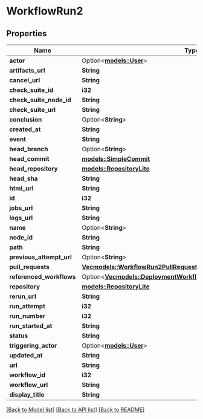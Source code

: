 # WorkflowRun2

## Properties

Name | Type | Description | Notes
------------ | ------------- | ------------- | -------------
**actor** | Option<[**models::User**](User.md)> |  | 
**artifacts_url** | **String** |  | 
**cancel_url** | **String** |  | 
**check_suite_id** | **i32** |  | 
**check_suite_node_id** | **String** |  | 
**check_suite_url** | **String** |  | 
**conclusion** | Option<**String**> |  | 
**created_at** | **String** |  | 
**event** | **String** |  | 
**head_branch** | Option<**String**> |  | 
**head_commit** | [**models::SimpleCommit**](SimpleCommit.md) |  | 
**head_repository** | [**models::RepositoryLite**](Repository_Lite.md) |  | 
**head_sha** | **String** |  | 
**html_url** | **String** |  | 
**id** | **i32** |  | 
**jobs_url** | **String** |  | 
**logs_url** | **String** |  | 
**name** | Option<**String**> |  | 
**node_id** | **String** |  | 
**path** | **String** |  | 
**previous_attempt_url** | Option<**String**> |  | 
**pull_requests** | [**Vec<models::WorkflowRun2PullRequestsInner>**](Workflow_Run_2_pull_requests_inner.md) |  | 
**referenced_workflows** | Option<[**Vec<models::DeploymentWorkflowRunReferencedWorkflowsInner>**](Deployment_Workflow_Run_referenced_workflows_inner.md)> |  | [optional]
**repository** | [**models::RepositoryLite**](Repository_Lite.md) |  | 
**rerun_url** | **String** |  | 
**run_attempt** | **i32** |  | 
**run_number** | **i32** |  | 
**run_started_at** | **String** |  | 
**status** | **String** |  | 
**triggering_actor** | Option<[**models::User**](User.md)> |  | 
**updated_at** | **String** |  | 
**url** | **String** |  | 
**workflow_id** | **i32** |  | 
**workflow_url** | **String** |  | 
**display_title** | **String** |  | 

[[Back to Model list]](../README.md#documentation-for-models) [[Back to API list]](../README.md#documentation-for-api-endpoints) [[Back to README]](../README.md)


